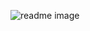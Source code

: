 ![readme image](https://user-images.githubusercontent.com/71591009/124362711-a7d37380-dc71-11eb-925e-d07c86beafa7.png)
